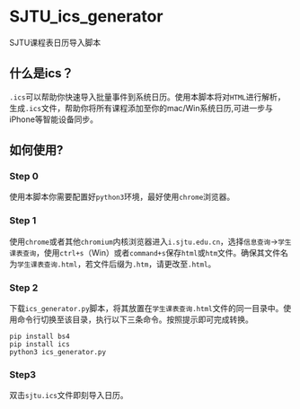 # SJTU_ics_generator
SJTU课程表日历导入脚本

## 什么是ics？
`.ics`可以帮助你快速导入批量事件到系统日历。使用本脚本将对`HTML`进行解析，生成`.ics`文件，帮助你将所有课程添加至你的mac/Win系统日历,可进一步与iPhone等智能设备同步。

## 如何使用?
### Step 0
使用本脚本你需要配置好`python3`环境，最好使用`chrome`浏览器。

### Step 1
使用`chrome`或者其他`chromium`内核浏览器进入`i.sjtu.edu.cn`，选择`信息查询`->`学生课表查询`，使用`ctrl+s`（Win）或者`command+s`保存`html`或`htm`文件。确保其文件名为`学生课表查询.html`，若文件后缀为`.htm`，请更改至`.html`。

### Step 2
下载`ics_generator.py`脚本，将其放置在`学生课表查询.html`文件的同一目录中。使用命令行切换至该目录，执行以下三条命令。按照提示即可完成转换。
```
pip install bs4
pip install ics
python3 ics_generator.py
```
### Step3
双击`sjtu.ics`文件即刻导入日历。